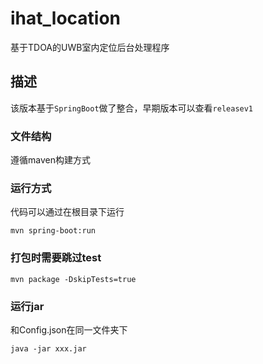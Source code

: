 # ihat_location
基于TDOA的UWB室内定位后台处理程序<br/>
## 描述
该版本基于`SpringBoot`做了整合，早期版本可以查看`releasev1`
### 文件结构<br>
遵循maven构建方式
### 运行方式
代码可以通过在根目录下运行
```
mvn spring-boot:run
```
### 打包时需要跳过test
```
mvn package -DskipTests=true
```
### 运行jar
和Config.json在同一文件夹下
```
java -jar xxx.jar
```
